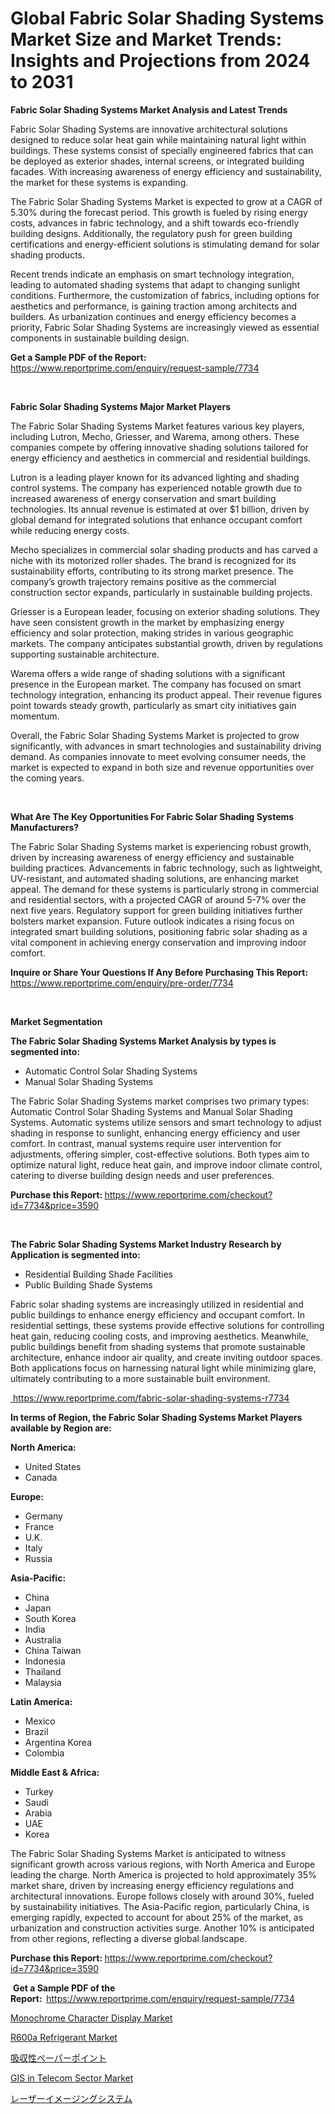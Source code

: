<p><h1>Global Fabric Solar Shading Systems Market Size and Market Trends: Insights and Projections from 2024 to 2031</h1></p><p><strong>Fabric Solar Shading Systems Market Analysis and Latest Trends</strong></p>
<p><p>Fabric Solar Shading Systems are innovative architectural solutions designed to reduce solar heat gain while maintaining natural light within buildings. These systems consist of specially engineered fabrics that can be deployed as exterior shades, internal screens, or integrated building facades. With increasing awareness of energy efficiency and sustainability, the market for these systems is expanding.</p><p>The Fabric Solar Shading Systems Market is expected to grow at a CAGR of 5.30% during the forecast period. This growth is fueled by rising energy costs, advances in fabric technology, and a shift towards eco-friendly building designs. Additionally, the regulatory push for green building certifications and energy-efficient solutions is stimulating demand for solar shading products.</p><p>Recent trends indicate an emphasis on smart technology integration, leading to automated shading systems that adapt to changing sunlight conditions. Furthermore, the customization of fabrics, including options for aesthetics and performance, is gaining traction among architects and builders. As urbanization continues and energy efficiency becomes a priority, Fabric Solar Shading Systems are increasingly viewed as essential components in sustainable building design.</p></p>
<p><strong>Get a Sample PDF of the Report:&nbsp;</strong> <a href="https://www.reportprime.com/enquiry/request-sample/7734">https://www.reportprime.com/enquiry/request-sample/7734</a></p>
<p>&nbsp;</p>
<p><strong>Fabric Solar Shading Systems Major Market Players</strong></p>
<p><p>The Fabric Solar Shading Systems Market features various key players, including Lutron, Mecho, Griesser, and Warema, among others. These companies compete by offering innovative shading solutions tailored for energy efficiency and aesthetics in commercial and residential buildings.</p><p>Lutron is a leading player known for its advanced lighting and shading control systems. The company has experienced notable growth due to increased awareness of energy conservation and smart building technologies. Its annual revenue is estimated at over $1 billion, driven by global demand for integrated solutions that enhance occupant comfort while reducing energy costs.</p><p>Mecho specializes in commercial solar shading products and has carved a niche with its motorized roller shades. The brand is recognized for its sustainability efforts, contributing to its strong market presence. The company’s growth trajectory remains positive as the commercial construction sector expands, particularly in sustainable building projects.</p><p>Griesser is a European leader, focusing on exterior shading solutions. They have seen consistent growth in the market by emphasizing energy efficiency and solar protection, making strides in various geographic markets. The company anticipates substantial growth, driven by regulations supporting sustainable architecture.</p><p>Warema offers a wide range of shading solutions with a significant presence in the European market. The company has focused on smart technology integration, enhancing its product appeal. Their revenue figures point towards steady growth, particularly as smart city initiatives gain momentum.</p><p>Overall, the Fabric Solar Shading Systems Market is projected to grow significantly, with advances in smart technologies and sustainability driving demand. As companies innovate to meet evolving consumer needs, the market is expected to expand in both size and revenue opportunities over the coming years.</p></p>
<p>&nbsp;</p>
<p><strong>What Are The Key Opportunities For Fabric Solar Shading Systems Manufacturers?</strong></p>
<p><p>The Fabric Solar Shading Systems market is experiencing robust growth, driven by increasing awareness of energy efficiency and sustainable building practices. Advancements in fabric technology, such as lightweight, UV-resistant, and automated shading solutions, are enhancing market appeal. The demand for these systems is particularly strong in commercial and residential sectors, with a projected CAGR of around 5-7% over the next five years. Regulatory support for green building initiatives further bolsters market expansion. Future outlook indicates a rising focus on integrated smart building solutions, positioning fabric solar shading as a vital component in achieving energy conservation and improving indoor comfort.</p></p>
<p><strong>Inquire or Share Your Questions If Any Before Purchasing This Report:</strong> <a href="https://www.reportprime.com/enquiry/pre-order/7734">https://www.reportprime.com/enquiry/pre-order/7734</a></p>
<p>&nbsp;</p>
<p><strong>Market Segmentation</strong></p>
<p><strong>The Fabric Solar Shading Systems Market Analysis by types is segmented into:</strong></p>
<p><ul><li>Automatic Control Solar Shading Systems</li><li>Manual Solar Shading Systems</li></ul></p>
<p><p>The Fabric Solar Shading Systems market comprises two primary types: Automatic Control Solar Shading Systems and Manual Solar Shading Systems. Automatic systems utilize sensors and smart technology to adjust shading in response to sunlight, enhancing energy efficiency and user comfort. In contrast, manual systems require user intervention for adjustments, offering simpler, cost-effective solutions. Both types aim to optimize natural light, reduce heat gain, and improve indoor climate control, catering to diverse building design needs and user preferences.</p></p>
<p><strong>Purchase this Report:&nbsp;</strong><a href="https://www.reportprime.com/checkout?id=7734&price=3590">https://www.reportprime.com/checkout?id=7734&price=3590</a></p>
<p>&nbsp;</p>
<p><strong>The Fabric Solar Shading Systems Market Industry Research by Application is segmented into:</strong></p>
<p><ul><li>Residential Building Shade Facilities</li><li>Public Building Shade Systems</li></ul></p>
<p><p>Fabric solar shading systems are increasingly utilized in residential and public buildings to enhance energy efficiency and occupant comfort. In residential settings, these systems provide effective solutions for controlling heat gain, reducing cooling costs, and improving aesthetics. Meanwhile, public buildings benefit from shading systems that promote sustainable architecture, enhance indoor air quality, and create inviting outdoor spaces. Both applications focus on harnessing natural light while minimizing glare, ultimately contributing to a more sustainable built environment.</p></p>
<p><a href="https://www.reportprime.com/fabric-solar-shading-systems-r7734">&nbsp;https://www.reportprime.com/fabric-solar-shading-systems-r7734</a></p>
<p><strong>In terms of Region, the Fabric Solar Shading Systems Market Players available by Region are:</strong></p>
<p>
    <p> <strong> North America: </strong>
        <ul>
            <li>United States</li>
            <li>Canada</li>
        </ul>
        </p> 
    <p> <strong> Europe: </strong>
        <ul>
            <li>Germany</li>
            <li>France</li>
            <li>U.K.</li>
            <li>Italy</li>
            <li>Russia</li>
        </ul>
        </p> 
    <p> <strong> Asia-Pacific: </strong>
        <ul>
            <li>China</li>
            <li>Japan</li>
            <li>South Korea</li>
            <li>India</li>
            <li>Australia</li>
            <li>China Taiwan</li>
            <li>Indonesia</li>
            <li>Thailand</li>
            <li>Malaysia</li>
        </ul>
        </p> 
    <p> <strong> Latin America: </strong>
        <ul>
            <li>Mexico</li>
            <li>Brazil</li>
            <li>Argentina Korea</li>
            <li>Colombia</li>
        </ul>
        </p> 
    <p> <strong> Middle East & Africa: </strong>
        <ul>
            <li>Turkey</li>
            <li>Saudi</li>
            <li>Arabia</li>
            <li>UAE</li>
            <li>Korea</li>
        </ul>
    </p>
    </p>
<p><p>The Fabric Solar Shading Systems Market is anticipated to witness significant growth across various regions, with North America and Europe leading the charge. North America is projected to hold approximately 35% market share, driven by increasing energy efficiency regulations and architectural innovations. Europe follows closely with around 30%, fueled by sustainability initiatives. The Asia-Pacific region, particularly China, is emerging rapidly, expected to account for about 25% of the market, as urbanization and construction activities surge. Another 10% is anticipated from other regions, reflecting a diverse global landscape.</p></p>
<p><strong>Purchase this Report: </strong><a href="https://www.reportprime.com/checkout?id=7734&price=3590">https://www.reportprime.com/checkout?id=7734&price=3590</a></p>
<p>&nbsp;<strong>Get a Sample PDF of the Report:&nbsp;&nbsp;</strong><a href="https://www.reportprime.com/enquiry/request-sample/7734">https://www.reportprime.com/enquiry/request-sample/7734</a></p>
<p><strong></strong></p>
<p><p><a href="https://medium.com/@luke.russell779/monochrome-character-display-market-trends-and-analysis-opportunities-and-challenges-for-future-fdf5177dc737">Monochrome Character Display Market</a></p><p><a href="https://www.linkedin.com/pulse/r600a-refrigerant-market-industry-landscape-growth-trajectories-talcf?trackingId=7iPnKIGOTW2D7pO6zz6IDQ%3D%3D">R600a Refrigerant Market</a></p><p><a href="https://medium.com/@erlenegcfeenan/absorbent-paper-point-market-%E3%81%AE%E3%82%B0%E3%83%AD%E3%83%BC%E3%83%90%E3%83%AB%E5%B8%82%E5%A0%B4%E6%A6%82%E8%A6%81%E3%81%AF-%E4%B8%96%E7%95%8C%E3%81%8A%E3%82%88%E3%81%B3%E4%B8%BB%E8%A6%81%E5%B8%82%E5%A0%B4%E3%81%AB%E3%81%8A%E3%81%91%E3%82%8B%E6%A5%AD%E7%95%8C%E3%81%AB%E5%BD%B1%E9%9F%BF%E3%82%92%E4%B8%8E%E3%81%88%E3%82%8B%E4%B8%BB%E8%A6%81%E3%81%AA%E3%83%88%E3%83%AC%E3%83%B3%E3%83%89%E3%81%AB%E3%81%A4%E3%81%84%E3%81%A6-%E7%8B%AC%E8%87%AA%E3%81%AE%E8%A6%96%E7%82%B9%E3%82%92%E6%8F%90%E4%BE%9B%E3%81%97%E3%81%BE%E3%81%99-73a8237d25d9">吸収性ペーパーポイント</a></p><p><a href="https://issuu.com/reportprime-2/docs/gis-in-telecom-sector-market-size-2_e130f22e48bfbf">GIS in Telecom Sector Market</a></p><p><a href="https://medium.com/@erlenegcfeenan/laser-imaging-system-market-%E3%81%AF-%E3%82%B3%E3%82%B9%E3%83%88%E7%AE%A1%E7%90%86%E3%81%A8%E5%8A%B9%E7%8E%87%E5%90%91%E4%B8%8A%E3%82%92%E5%84%AA%E5%85%88%E3%81%97%E3%81%BE%E3%81%99-%E3%81%95%E3%82%89%E3%81%AB-%E5%A0%B1%E5%91%8A%E6%9B%B8%E3%81%AF%E5%B8%82%E5%A0%B4%E3%81%AE%E9%9C%80%E8%A6%81%E9%9D%A2%E3%81%A8%E4%BE%9B%E7%B5%A6%E9%9D%A2%E3%81%AE%E4%B8%A1%E6%96%B9%E3%82%92%E3%82%AB%E3%83%90%E3%83%BC%E3%81%97%E3%81%A6%E3%81%84%E3%81%BE%E3%81%99-laser-imaging-f4b4ad105459">レーザーイメージングシステム</a></p></p>
